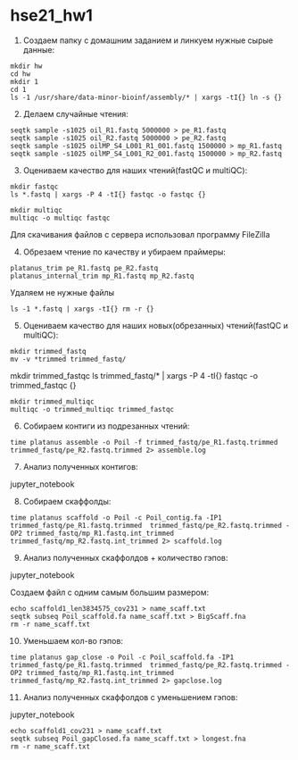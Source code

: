 # hse21_hw1

1) Создаем папку с домашним заданием и линкуем нужные сырые данные:
```
mkdir hw
cd hw
mkdir 1
cd 1
ls -1 /usr/share/data-minor-bioinf/assembly/* | xargs -tI{} ln -s {}
```
2) Делаем случайные чтения:
```
seqtk sample -s1025 oil_R1.fastq 5000000 > pe_R1.fastq
seqtk sample -s1025 oil_R2.fastq 5000000 > pe_R2.fastq
seqtk sample -s1025 oilMP_S4_L001_R1_001.fastq 1500000 > mp_R1.fastq
seqtk sample -s1025 oilMP_S4_L001_R2_001.fastq 1500000 > mp_R2.fastq
```
3) Оцениваем качество для наших чтений(fastQC и multiQC):
```
mkdir fastqc
ls *.fastq | xargs -P 4 -tI{} fastqc -o fastqc {}

mkdir multiqc
multiqc -o multiqc fastqc
```
Для скачивания файлов с сервера использовал программу FileZilla

4) Обрезаем чтение по качеству и убираем праймеры:
```
platanus_trim pe_R1.fastq pe_R2.fastq 
platanus_internal_trim mp_R1.fastq mp_R2.fastq  
```
Удаляем не нужные файлы
```
ls -1 *.fastq | xargs -tI{} rm -r {}
```
5) Оцениваем качество для наших новых(обрезанных) чтений(fastQC и multiQC):
```
mkdir trimmed_fastq
mv -v *trimmed trimmed_fastq/
```
mkdir trimmed_fastqc
ls trimmed_fastq/* | xargs -P 4 -tI{} fastqc -o trimmed_fastqc {}
```
mkdir trimmed_multiqc
multiqc -o trimmed_multiqc trimmed_fastqc
```
6) Cобираем контиги из подрезанных чтений:
```
time platanus assemble -o Poil -f trimmed_fastq/pe_R1.fastq.trimmed trimmed_fastq/pe_R2.fastq.trimmed 2> assemble.log
```
7) Анализ полученных контигов:

jupyter_notebook

8) Собираем скаффолды:
```
time platanus scaffold -o Poil -c Poil_contig.fa -IP1 trimmed_fastq/pe_R1.fastq.trimmed  trimmed_fastq/pe_R2.fastq.trimmed -OP2 trimmed_fastq/mp_R1.fastq.int_trimmed trimmed_fastq/mp_R2.fastq.int_trimmed 2> scaffold.log
```
9) Анализ полученных скаффолдов + количество гэпов:

jupyter_notebook

Создаем файл с одним самым большим размером:
```
echo scaffold1_len3834575_cov231 > name_scaff.txt
seqtk subseq Poil_scaffold.fa name_scaff.txt > BigScaff.fna
rm -r name_scaff.txt
```

10) Уменьшаем кол-во гэпов:
```
time platanus gap_close -o Poil -c Poil_scaffold.fa -IP1 trimmed_fastq/pe_R1.fastq.trimmed  trimmed_fastq/pe_R2.fastq.trimmed -OP2 trimmed_fastq/mp_R1.fastq.int_trimmed trimmed_fastq/mp_R2.fastq.int_trimmed 2> gapclose.log
```
11) Анализ полученных скаффолдов с уменьшением гэпов:

jupyter_notebook
```
echo scaffold1_cov231 > name_scaff.txt
seqtk subseq Poil_gapClosed.fa name_scaff.txt > longest.fna
rm -r name_scaff.txt
```

